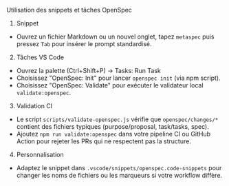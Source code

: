 Utilisation des snippets et tâches OpenSpec

1) Snippet
- Ouvrez un fichier Markdown ou un nouvel onglet, tapez `metaspec` puis pressez `Tab` pour insérer le prompt standardisé.

2) Tâches VS Code
- Ouvrez la palette (Ctrl+Shift+P) -> Tasks: Run Task
- Choisissez "OpenSpec: Init" pour lancer `openspec init` (via npm script).
- Choisissez "OpenSpec: Validate" pour exécuter le validateur local `validate:openspec`.

3) Validation CI
- Le script `scripts/validate-openspec.js` vérifie que `openspec/changes/*` contient des fichiers typiques (purpose/proposal, task/tasks, spec).
- Ajoutez `npm run validate:openspec` dans votre pipeline CI ou GitHub Action pour rejeter les PRs qui ne respectent pas la structure.

4) Personnalisation
- Adaptez le snippet dans `.vscode/snippets/openspec.code-snippets` pour changer les noms de fichiers ou les marqueurs si votre workflow diffère.
